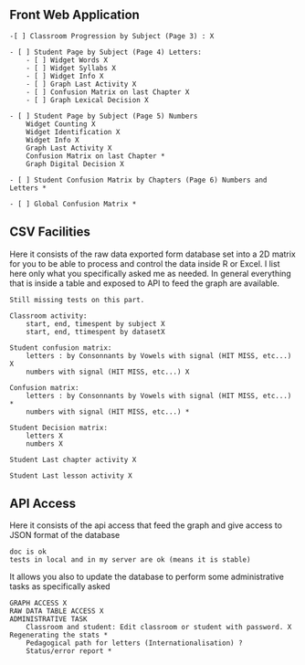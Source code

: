 
## Front Web Application

    -[ ] Classroom Progression by Subject (Page 3) : X

    - [ ] Student Page by Subject (Page 4) Letters:
        - [ ] Widget Words X
        - [ ] Widget Syllabs X
        - [ ] Widget Info X
        - [ ] Graph Last Activity X
        - [ ] Confusion Matrix on last Chapter X
        - [ ] Graph Lexical Decision X

    - [ ] Student Page by Subject (Page 5) Numbers
        Widget Counting X
        Widget Identification X
        Widget Info X
        Graph Last Activity X
        Confusion Matrix on last Chapter *
        Graph Digital Decision X

    - [ ] Student Confusion Matrix by Chapters (Page 6) Numbers and Letters *

    - [ ] Global Confusion Matrix *

## CSV Facilities

Here it consists of the raw data exported form database set into a 2D matrix for you to be able to process and control the data inside R or Excel. I list here only what you specifically asked me as needed. In general everything that is inside a table and exposed to API to feed the graph are available.

    Still missing tests on this part.

    Classroom activity:
        start, end, timespent by subject X
        start, end, ttimespent by datasetX

    Student confusion matrix:
        letters : by Consonnants by Vowels with signal (HIT MISS, etc...) X
        numbers with signal (HIT MISS, etc...) X

    Confusion matrix:
        letters : by Consonnants by Vowels with signal (HIT MISS, etc...) *
        numbers with signal (HIT MISS, etc...) *

    Student Decision matrix:
        letters X
        numbers X

    Student Last chapter activity X

    Student Last lesson activity X

## API Access

Here it consists of the api access that feed the graph and give access to JSON format of the database

    doc is ok
    tests in local and in my server are ok (means it is stable)

It allows you also to update the database to perform some administrative tasks as specifically asked

    GRAPH ACCESS X
    RAW DATA TABLE ACCESS X
    ADMINISTRATIVE TASK
        Classroom and student: Edit classroom or student with password. X Regenerating the stats *
        Pedagogical path for letters (Internationalisation) ?
        Status/error report *